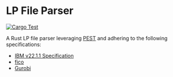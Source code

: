 # LP File Parser

[![Cargo Test](https://github.com/dandxy89/congenial-enigma/actions/workflows/cargo_test.yml/badge.svg?branch=main)](https://github.com/dandxy89/congenial-enigma/actions/workflows/cargo_test.yml)

A Rust LP file parser leveraging [PEST](https://docs.rs/pest/latest/pest/) and adhering to the following specifications:

- [IBM v22.1.1 Specification](https://www.ibm.com/docs/en/icos/22.1.1?topic=cplex-lp-file-format-algebraic-representation)
- [fico](https://www.fico.com/fico-xpress-optimization/docs/dms2020-03/solver/optimizer/HTML/chapter10_sec_section102.html)
- [Gurobi](https://www.gurobi.com/documentation/current/refman/lp_format.html)
